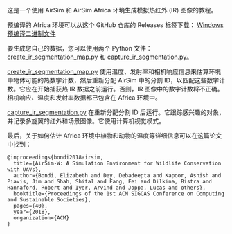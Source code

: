 这是一个使用 AirSim 和 AirSim Africa 环境生成模拟热红外 (IR) 图像的教程。

预编译的 Africa 环境可以从这个 GitHub 仓库的 Releases 标签下载：
[Windows 预编译二进制文件](https://github.com/Microsoft/AirSim/releases/tag/v1.2.1)

要生成您自己的数据，您可以使用两个 Python 文件：[create_ir_segmentation_map.py](https://github.com/Microsoft/AirSim/tree/main/PythonClient//computer_vision/create_ir_segmentation_map.py) 和 
[capture_ir_segmentation.py](https://github.com/Microsoft/AirSim/tree/main/PythonClient//computer_vision/capture_ir_segmentation.py)。

[create_ir_segmentation_map.py](https://github.com/Microsoft/AirSim/tree/main/PythonClient//computer_vision/create_ir_segmentation_map.py) 使用温度、发射率和相机响应信息来估算环境中物体可能的热数字计数，然后重新分配 AirSim 中的分割 ID，以匹配这些数字计数。它应在开始捕获热 IR 数据之前运行。否则，IR 图像中的数字计数将不正确。相机响应、温度和发射率数据都已包含在 Africa 环境中。

[capture_ir_segmentation.py](https://github.com/Microsoft/AirSim/tree/main/PythonClient//computer_vision/capture_ir_segmentation.py) 在重新分配分割 ID 后运行。它跟踪感兴趣的对象，并记录多旋翼的红外和场景图像。它使用计算机视觉模式。

最后，关于如何估计 Africa 环境中植物和动物的温度等详细信息可以在这篇论文中找到：

```plaintext
@inproceedings{bondi2018airsim,
  title={AirSim-W: A Simulation Environment for Wildlife Conservation with UAVs},
  author={Bondi, Elizabeth and Dey, Debadeepta and Kapoor, Ashish and Piavis, Jim and Shah, Shital and Fang, Fei and Dilkina, Bistra and Hannaford, Robert and Iyer, Arvind and Joppa, Lucas and others},
  booktitle={Proceedings of the 1st ACM SIGCAS Conference on Computing and Sustainable Societies},
  pages={40},
  year={2018},
  organization={ACM}
}
```